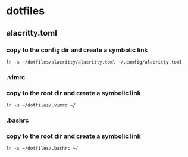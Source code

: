 # dotfiles

## alacritty.toml

### copy to the config dir and create a symbolic link
```
ln -s ~/dotfiles/alacritty/alacritty.toml ~/.config/alacritty.toml
```

### .vimrc

### copy to the root dir and create a symbolic link
```
ln -s ~/dotfiles/.vimrc ~/
```

### .bashrc

### copy to the root dir and create a symbolic link
```
ln -s ~/dotfiles/.bashrc ~/
```
